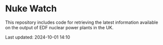 # Nuke Watch

This repository includes code for retrieving the latest information available on the output of EDF nuclear power plants in the UK.

Last updated: 2024-10-01 14:10